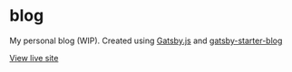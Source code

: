 # blog

My personal blog (WIP). Created using [Gatsby.js](https://www.gatsbyjs.org/) and [gatsby-starter-blog](https://github.com/gatsbyjs/gatsby-starter-blog)

[View live site](https://mvasigh.netlify.com/)
